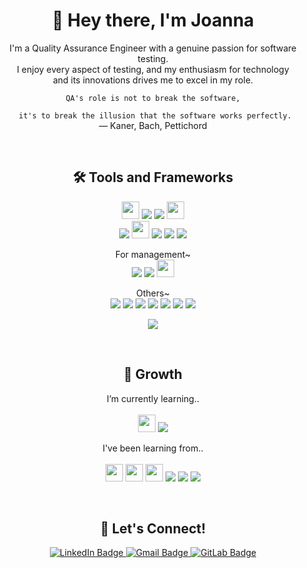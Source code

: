 <h1 align="center">👋 Hey there, I'm Joanna</h1>
<p align="center">
I'm a Quality Assurance Engineer with a genuine passion for software testing.<br>I enjoy every aspect of testing, and my enthusiasm
  for technology <br>and its innovations drives me to excel in my role.
  <br>
</p>

<p align="center">
  <code>QA's role is not to break the software,<br>
  it's to break the illusion that the software works perfectly. </code>
  <br>
    — Kaner, Bach, Pettichord
</p>
<br>

<h2 align="center">🛠️ Tools and Frameworks</h2>

<p align="center">
    <img src="https://github.com/joeeen/joeeen/assets/118897487/94dcffa9-b015-4ef8-aab0-1864641cdce9" height=28>
    <img src="https://img.shields.io/badge/Selenium-43B02A?style=for-the-badge&logo=Selenium&logoColor=white">
    <img src="https://img.shields.io/badge/Postman-FF6C37?style=for-the-badge&logo=Postman&logoColor=white">
    <img src="https://github.com/joeeen/joeeen/assets/118897487/c07d3b53-57cc-4cf4-81d6-8e358df2b187" height=28>
  <br>
    <img src="https://img.shields.io/badge/-cypress-%23E5E5E5?style=for-the-badge&logo=cypress&logoColor=058a5e">
    <img src="https://github.com/joeeen/joeeen/assets/118897487/1524388f-7c27-4919-ba6c-fe86f01104d6" height=28>
    <img src="https://img.shields.io/badge/Mocha-8D6748?style=for-the-badge&logo=mocha&logoColor=white">
    <img src="https://img.shields.io/badge/Chai-F4ECDC?style=for-the-badge&logo=chai&logoColor=8B2115">
    <img src="https://img.shields.io/badge/Cucumber-43B02A?style=for-the-badge&logo=cucumber&logoColor=white">
</p>
<p align="center">
  For management~<br>
  <img src="https://img.shields.io/badge/Jira-0052CC?style=for-the-badge&logo=Jira">
  <img src="https://img.shields.io/badge/Trello-0052CC?style=for-the-badge&logo=trello">
  <img src="https://github.com/joeeen/joeeen/assets/118897487/6c9101a9-a2b7-4738-8b58-9521a41f9920" height=28>
</p>
<p align="center">
  Others~<br>
  <img src="https://img.shields.io/badge/VSCode-0078D4?style=for-the-badge&logo=visual%20studio%20code&logoColor=white">
  <img src="https://img.shields.io/badge/JavaScript-323330?style=for-the-badge&logo=javascript&logoColor=F7DF1E">  
  <img src="https://img.shields.io/badge/MySQL-005C84?style=for-the-badge&logo=mysql&logoColor=white">
  <img src="https://img.shields.io/badge/HTML-E34F26?style=for-the-badge&logo=html5&logoColor=white">
  <img src="https://img.shields.io/badge/CSS-1572B6?style=for-the-badge&logo=css3&logoColor=white">
  <img src="https://img.shields.io/badge/json-5E5C5C?style=for-the-badge&logo=json&logoColor=white">
  <img src="https://img.shields.io/badge/Figma-F24E1E?style=for-the-badge&logo=figma&logoColor=white">
  <br>
</p>

  <p align="center">
    <img align="center" src="https://github-readme-stats.vercel.app/api/top-langs/?username=joeeen&layout=compact">
</p>

<br>



<h2 align="center">🌱 Growth</h2>
<p align="center">
   I’m currently learning..
  <br> <br>
  <img src="https://github.com/joeeen/joeeen/assets/118897487/bbd68957-3c15-49f5-a370-c31a929858ec" height=28>
<img src="https://img.shields.io/badge/Testrail-white?style=for-the-badge&logo=testrail">

</p>

<p align="center">
  I've been learning from..
  <br>
  <br>
 <img src="https://github.com/joeeen/joeeen/assets/118897487/488b2f01-981d-431d-9115-d3113a796d13" height=28>
<img src="https://github.com/joeeen/joeeen/assets/118897487/850c9933-cc99-4d51-979c-b527befc7c1a" height=28>

<img src="https://github.com/joeeen/joeeen/assets/118897487/71fae9ba-3579-4c6f-8b17-6e1143e6d55e" height=28>
<img src="https://img.shields.io/badge/freecodecamp-27273D?style=for-the-badge&logo=freecodecamp&logoColor=white">
<img src="https://img.shields.io/badge/Hackerrank-0d141e?style=for-the-badge&logo=hackerrank">
<img src="https://img.shields.io/badge/Sololearn-white?style=for-the-badge&logo=sololearn">
</p>

<br>
<h2 align="center">🤝 Let's Connect!</h2>

<p align="center">
  <a href="https://www.linkedin.com/in/joanna-qa">
    <img src="https://img.shields.io/badge/-linkedin-181717?style=for-the-badge&logo=linkedin" alt="LinkedIn Badge">
  </a>
    <a href="mailto:joannasqae@gmail.com">
    <img src="https://img.shields.io/badge/-gmail-181717?style=for-the-badge&logo=gmail" alt="Gmail Badge">
  </a>
      <a href="https://gitlab.com/joannasqae">
    <img src="https://img.shields.io/badge/-GitLab-181717?style=for-the-badge&logo=gitlab" alt="GitLab Badge">
  </a>
</p>


